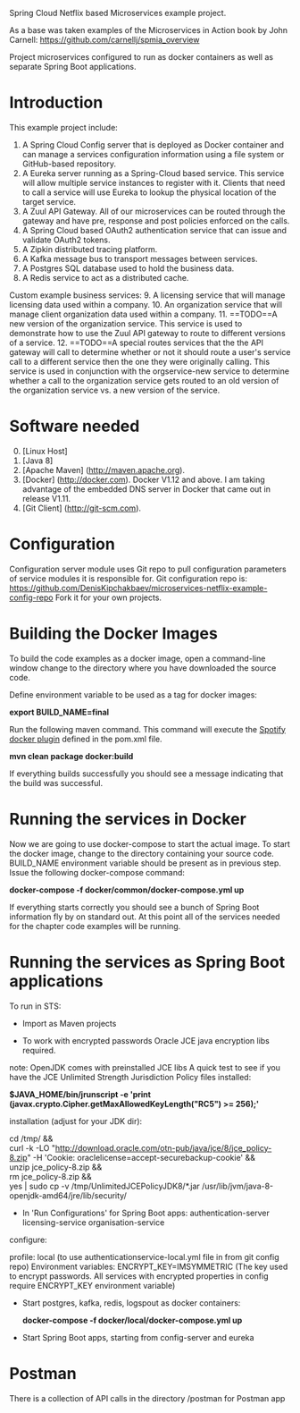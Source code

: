 Spring Cloud Netflix based Microservices example project.

As a base was taken examples of the Microservices in Action book by John Carnell: 
https://github.com/carnellj/spmia_overview

Project microservices configured to run as docker containers as well as separate Spring Boot applications.

# Introduction
This example project include:

1.  A Spring Cloud Config server that is deployed as Docker container and can manage a services configuration information using a file system or GitHub-based repository.
2.  A Eureka server running as a Spring-Cloud based service.  This service will allow multiple service instances to register with it.  Clients that need to call a service will use Eureka to lookup the physical location of the target service.
3.  A Zuul API Gateway.  All of our microservices can be routed through the gateway and have pre, response and post policies enforced on the calls.
4.  A Spring Cloud based OAuth2 authentication service that can issue and validate OAuth2 tokens.
5.  A Zipkin distributed tracing platform.
6.  A Kafka message bus to transport messages between services.
7.  A Postgres SQL database used to hold the business data.
8.  A Redis service to act as a distributed cache.

Custom example business services:
9.  A licensing service that will manage licensing data used within a company.
10.  An organization service that will manage client organization data used within a company.
11.  ==TODO==A new version of the organization service.  This service is used to demonstrate how to use the Zuul API gateway to route to different versions of a service.
12.  ==TODO==A special routes services that the the API gateway will call to determine whether or not it should route a user's service call to a different service then the one they were originally calling.  This service is used in conjunction with the orgservice-new service to determine whether a call to the organization service gets routed to an old version of the organization service vs. a new version of the service.


# Software needed
0.  [Linux Host]
1.  [Java 8]
2.	[Apache Maven] (http://maven.apache.org).
3.	[Docker] (http://docker.com). Docker V1.12 and above. I am taking advantage of the embedded DNS server in Docker that came out in release V1.11.
4.	[Git Client] (http://git-scm.com).

# Configuration
Configuration server module uses Git repo to pull configuration parameters of service modules it is responsible for. Git configuration repo is: 
https://github.com/DenisKipchakbaev/microservices-netflix-example-config-repo
Fork it for your own projects.

# Building the Docker Images
To build the code examples as a docker image, open a command-line window change to the directory where you have downloaded the source code.

Define environment variable to be used as a tag for docker images:

   **export BUILD_NAME=final**
   
Run the following maven command.  This command will execute the [Spotify docker plugin](https://github.com/spotify/docker-maven-plugin) defined in the pom.xml file.  
   
   **mvn clean package docker:build**

If everything builds successfully you should see a message indicating that the build was successful.

# Running the services in Docker

Now we are going to use docker-compose to start the actual image.  To start the docker image,
change to the directory containing  your source code. 
BUILD_NAME environment variable should be present as in previous step. 
Issue the following docker-compose command:

   **docker-compose -f docker/common/docker-compose.yml up**

If everything starts correctly you should see a bunch of Spring Boot information fly by on standard out.  At this point all of the services needed for the chapter code examples will be running.

# Running the services as Spring Boot applications

To run in STS:
- Import as Maven projects

- To work with encrypted passwords Oracle JCE java encryption libs required.


note: OpenJDK comes with preinstalled JCE libs
A quick test to see if you have the JCE Unlimited Strength Jurisdiction Policy files installed: 

  **$JAVA_HOME/bin/jrunscript -e 'print (javax.crypto.Cipher.getMaxAllowedKeyLength("RC5") >= 256);'**

installation (adjust for your JDK dir):

cd /tmp/ && \
	curl -k -LO "http://download.oracle.com/otn-pub/java/jce/8/jce_policy-8.zip" -H 'Cookie: oraclelicense=accept-securebackup-cookie' && \
	unzip jce_policy-8.zip && \
	rm jce_policy-8.zip && \
	yes | sudo cp -v /tmp/UnlimitedJCEPolicyJDK8/*.jar /usr/lib/jvm/java-8-openjdk-amd64/jre/lib/security/


- In 'Run Configurations' for Spring Boot apps: 
	authentication-server 
	licensing-service
	organisation-service

configure:

profile: local   (to use authenticationservice-local.yml file in from git config repo)
Environment variables:
ENCRYPT_KEY=IMSYMMETRIC
(The key used to encrypt passwords. All services with encrypted properties in config require ENCRYPT_KEY environment variable)


- Start postgres, kafka, redis, logspout as docker containers:

   **docker-compose -f docker/local/docker-compose.yml up**
   
- Start Spring Boot apps, starting from config-server and eureka

# Postman

There is a collection of API calls in the directory /postman for Postman app
